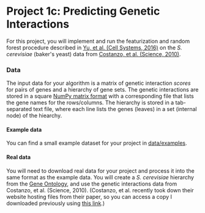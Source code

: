 # Project 1c: Predicting Genetic Interactions

For this project, you will implement and run the featurization and random forest procedure described in [Yu, et al. (Cell Systems, 2016)](http://www.cell.com/cell-systems/abstract/S2405-4712(16)30033-3) on the _S. cerevisiae_ (baker's yeast) data from [Costanzo, et al. (Science, 2010)](http://science.sciencemag.org/content/327/5964/425.long).

### Data

The input data for your algorithm is a matrix of genetic interaction _scores_ for pairs of genes and a hierarchy of gene sets. The genetic interactions are stored in a square [NumPy matrix format](https://docs.scipy.org/doc/numpy/reference/generated/numpy.load.html) with a corresponding file that lists the gene names for the rows/columns. The hierarchy is stored in a tab-separated text file, where each line lists the genes (leaves) in a set (internal node) of the hiearchy.

#### Example data

You can find a small example dataset for your project in [data/examples](https://github.com/cmsc828p-f17/project1c-predicting-genetic-interactions/blob/master/data/examples).

#### Real data

You will need to download real data for your project and process it into the same format as the example data. You will create a _S. cerevisiae_ hierarchy from the [Gene Ontology](http://www.geneontology.org/), and use the genetic interactions data from Costanzo, et al. (Science, 2010). (Costanzo, et al. recently took down their website hosting files from their paper, so you can access a copy I downloaded previously using [this link](https://www.dropbox.com/s/ivsz67jqvkqh0gr/sgadata_costanzo2009_rawdata_101120.txt?dl=0).)
